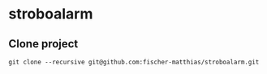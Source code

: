 # stroboalarm

## Clone project
```
git clone --recursive git@github.com:fischer-matthias/stroboalarm.git
```
